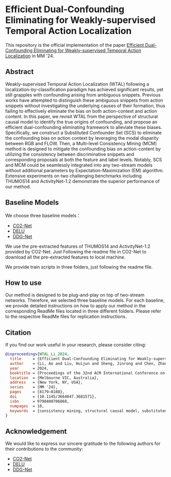 #  Efficient Dual-Confounding Eliminating for Weakly-supervised Temporal Action Localization

This repository is the official implementation of the paper [Efficient Dual-Confounding Eliminating for Weakly-supervised Temporal Action Localization](https://dl.acm.org/doi/10.1145/3664647.3681571) in MM '24.

## Abstract
Weakly-supervised Temporal Action Localization (WTAL) following a localization-by-classification paradigm has achieved significant results, yet still grapples with confounding arising from ambiguous snippets. Previous works have attempted to distinguish these ambiguous snippets from action snippets without investigating the underlying causes of their formation, thus failing to effectively eliminate the bias on both action-context and action content. In this paper, we revisit WTAL from the perspective of structural causal model to identify the true origins of confounding, and propose an efficient dual-confounding eliminating framework to alleviate these biases. Specifically, we construct a Substituted Confounder Set (SCS) to eliminate the confounding bias on action context by leveraging the modal disparity between RGB and FLOW. Then, a Multi-level Consistency Mining (MCM) method is designed to mitigate the confounding bias on action-content by utilizing the consistency between discriminative snippets and corresponding proposals at both the feature and label levels. Notably, SCS and MCM could be seamlessly integrated into any two-stream models without additional parameters by Expectation-Maximization (EM) algorithm. Extensive experiments on two challenging benchmarks including THUMOS14 and ActivityNet-1.2 demonstrate the superior performance of our method.

## Baseline Models

We choose three baseline models：
 - [CO2-Net](https://github.com/harlanhong/MM2021-CO2-Net)
 - [DELU](https://github.com/MengyuanChen21/ECCV2022-DELU)
 - [DDG-Net](https://github.com/XiaojunTang22/ICCV2023-DDGNet)

We use the pre-extracted features of THUMOS14 and ActivityNet-1.2 provided by CO2-Net. Just Following the readme file in CO2-Net to download all the pre-extracted features to local machine.

We provide train scripts in three folders, just following the readme file.

## How to use

Our method is designed to be plug-and-play on top of two-stream networks. Therefore, we selected three baseline models. For each baseline, we provide detailed instructions on how to apply our method in the corresponding ReadMe files located in three different folders. Please refer to the respective ReadMe files for replication instructions.

## Citation

If you find our work useful in your research, please consider citing:

```bibtex
@inproceedings{WTAL_Li_2024,
  title     = {Efficient Dual-Confounding Eliminating for Weakly-supervised Temporal Action Localization},
  author    = {Li, Ao and Liu, Huijun and Sheng, Jinrong and Chen, Zhongming and Ge, Yongxin},
  year      = 2024,
  booktitle = {Proceedings of the 32nd ACM International Conference on Multimedia},
  location  = {Melbourne VIC, Australia},
  address   = {New York, NY, USA},
  series    = {MM '24},
  pages     = {8179–8188},
  doi       = {10.1145/3664647.3681571},
  isbn      = 9798400706868,
  numpages  = 10,
  keywords  = {consistency mining, structural causal model, substituted confounder set, temporal action localization, weakly-supervised}
}
```

## Acknowledgement

We would like to express our sincere gratitude to the following authors for their contributions to the community:

 - [CO2-Net](https://github.com/harlanhong/MM2021-CO2-Net)
 - [DELU](https://github.com/MengyuanChen21/ECCV2022-DELU)
 - [DDG-Net](https://github.com/XiaojunTang22/ICCV2023-DDGNet)